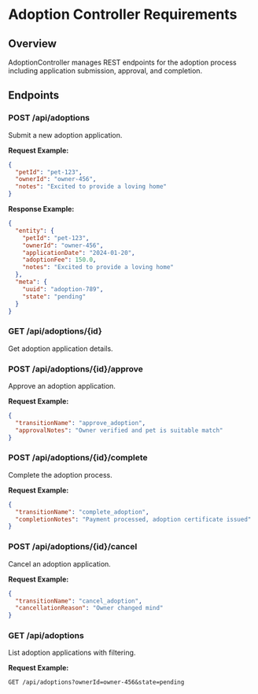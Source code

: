 # Adoption Controller Requirements

## Overview
AdoptionController manages REST endpoints for the adoption process including application submission, approval, and completion.

## Endpoints

### POST /api/adoptions
Submit a new adoption application.

**Request Example:**
```json
{
  "petId": "pet-123",
  "ownerId": "owner-456",
  "notes": "Excited to provide a loving home"
}
```

**Response Example:**
```json
{
  "entity": {
    "petId": "pet-123",
    "ownerId": "owner-456",
    "applicationDate": "2024-01-20",
    "adoptionFee": 150.0,
    "notes": "Excited to provide a loving home"
  },
  "meta": {
    "uuid": "adoption-789",
    "state": "pending"
  }
}
```

### GET /api/adoptions/{id}
Get adoption application details.

### POST /api/adoptions/{id}/approve
Approve an adoption application.

**Request Example:**
```json
{
  "transitionName": "approve_adoption",
  "approvalNotes": "Owner verified and pet is suitable match"
}
```

### POST /api/adoptions/{id}/complete
Complete the adoption process.

**Request Example:**
```json
{
  "transitionName": "complete_adoption",
  "completionNotes": "Payment processed, adoption certificate issued"
}
```

### POST /api/adoptions/{id}/cancel
Cancel an adoption application.

**Request Example:**
```json
{
  "transitionName": "cancel_adoption",
  "cancellationReason": "Owner changed mind"
}
```

### GET /api/adoptions
List adoption applications with filtering.

**Request Example:**
```
GET /api/adoptions?ownerId=owner-456&state=pending
```
